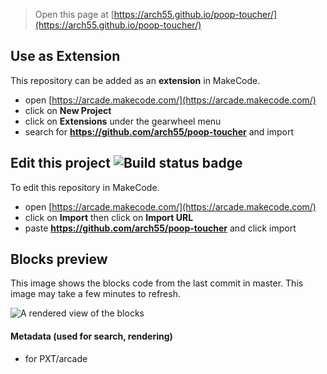  


> Open this page at [https://arch55.github.io/poop-toucher/](https://arch55.github.io/poop-toucher/)

## Use as Extension

This repository can be added as an **extension** in MakeCode.

* open [https://arcade.makecode.com/](https://arcade.makecode.com/)
* click on **New Project**
* click on **Extensions** under the gearwheel menu
* search for **https://github.com/arch55/poop-toucher** and import

## Edit this project ![Build status badge](https://github.com/arch55/poop-toucher/workflows/MakeCode/badge.svg)

To edit this repository in MakeCode.

* open [https://arcade.makecode.com/](https://arcade.makecode.com/)
* click on **Import** then click on **Import URL**
* paste **https://github.com/arch55/poop-toucher** and click import

## Blocks preview

This image shows the blocks code from the last commit in master.
This image may take a few minutes to refresh.

![A rendered view of the blocks](https://github.com/arch55/poop-toucher/raw/master/.github/makecode/blocks.png)

#### Metadata (used for search, rendering)

* for PXT/arcade
<script src="https://makecode.com/gh-pages-embed.js"></script><script>makeCodeRender("{{ site.makecode.home_url }}", "{{ site.github.owner_name }}/{{ site.github.repository_name }}");</script>
